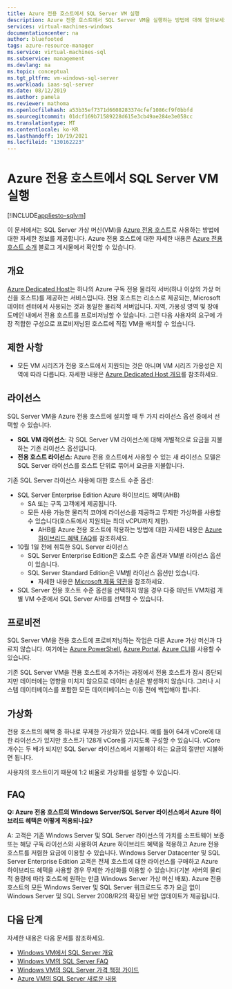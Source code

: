 ```yaml
---
title: Azure 전용 호스트에서 SQL Server VM 실행
description: Azure 전용 호스트에서 SQL Server VM을 실행하는 방법에 대해 알아보세요.
services: virtual-machines-windows
documentationcenter: na
author: bluefooted
tags: azure-resource-manager
ms.service: virtual-machines-sql
ms.subservice: management
ms.devlang: na
ms.topic: conceptual
ms.tgt_pltfrm: vm-windows-sql-server
ms.workload: iaas-sql-server
ms.date: 08/12/2019
ms.author: pamela
ms.reviewer: mathoma
ms.openlocfilehash: a53b35ef7371d6608283374cfef1086cf9f0bbfd
ms.sourcegitcommit: 01dcf169b71589228d615e3cb49ae284e3e058cc
ms.translationtype: MT
ms.contentlocale: ko-KR
ms.lasthandoff: 10/19/2021
ms.locfileid: "130162223"
---
```

# <a name="run-sql-server-vm-on-an-azure-dedicated-host"></a>Azure 전용 호스트에서 SQL Server VM 실행 
[!INCLUDE[appliesto-sqlvm](../../includes/appliesto-sqlvm.md)]

이 문서에서는 SQL Server 가상 머신(VM)을 [Azure 전용 호스트](../../../virtual-machines/dedicated-hosts.md)로 사용하는 방법에 대한 자세한 정보를 제공합니다. Azure 전용 호스트에 대한 자세한 내용은 [Azure 전용 호스트 소개](https://azure.microsoft.com/blog/introducing-azure-dedicated-host/) 블로그 게시물에서 확인할 수 있습니다. 

## <a name="overview"></a>개요
[Azure Dedicated Host](../../../virtual-machines/dedicated-hosts.md)는 하나의 Azure 구독 전용 물리적 서버(하나 이상의 가상 머신을 호스트)를 제공하는 서비스입니다. 전용 호스트는 리소스로 제공되는, Microsoft 데이터 센터에서 사용되는 것과 동일한 물리적 서버입니다. 지역, 가용성 영역 및 장애 도메인 내에서 전용 호스트를 프로비저닝할 수 있습니다. 그런 다음 사용자의 요구에 가장 적합한 구성으로 프로비저닝된 호스트에 직접 VM을 배치할 수 있습니다.

## <a name="limitations"></a>제한 사항

- 모든 VM 시리즈가 전용 호스트에서 지원되는 것은 아니며 VM 시리즈 가용성은 지역에 따라 다릅니다. 자세한 내용은 [Azure Dedicated Host 개요](../../../virtual-machines/dedicated-hosts.md)를 참조하세요.

## <a name="licensing"></a>라이선스

SQL Server VM을 Azure 전용 호스트에 설치할 때 두 가지 라이선스 옵션 중에서 선택할 수 있습니다. 

  - **SQL VM 라이선스**: 각 SQL Server VM 라이선스에 대해 개별적으로 요금을 지불하는 기존 라이선스 옵션입니다. 
  - **전용 호스트 라이선스**: Azure 전용 호스트에서 사용할 수 있는 새 라이선스 모델은 SQL Server 라이선스를 호스트 단위로 묶어서 요금을 지불합니다. 


기존 SQL Server 라이선스 사용에 대한 호스트 수준 옵션: 
  - SQL Server Enterprise Edition Azure 하이브리드 혜택(AHB)
    - SA 또는 구독 고객에게 제공됩니다.
    - 모든 사용 가능한 물리적 코어에 라이선스를 제공하고 무제한 가상화를 사용할 수 있습니다(호스트에서 지원되는 최대 vCPU까지 제한).
        - AHB를 Azure 전용 호스트에 적용하는 방법에 대한 자세한 내용은 [Azure 하이브리드 혜택 FAQ](https://azure.microsoft.com/pricing/hybrid-benefit/faq/)를 참조하세요. 
  - 10월 1일 전에 취득한 SQL Server 라이선스
      - SQL Server Enterprise Edition은 호스트 수준 옵션과 VM별 라이선스 옵션이 있습니다. 
      - SQL Server Standard Edition은 VM별 라이선스 옵션만 있습니다. 
          - 자세한 내용은 [Microsoft 제품 약관](https://www.microsoft.com/licensing/product-licensing/products)을 참조하세요. 
  - SQL Server 전용 호스트 수준 옵션을 선택하지 않을 경우 다중 테넌트 VM처럼 개별 VM 수준에서 SQL Server AHB를 선택할 수 있습니다.



## <a name="provisioning"></a>프로비전  
SQL Server VM을 전용 호스트에 프로비저닝하는 작업은 다른 Azure 가상 머신과 다르지 않습니다. 여기에는 [Azure PowerShell](../../../virtual-machines/windows/dedicated-hosts-powershell.md), [Azure Portal](../../../virtual-machines/dedicated-hosts-portal.md), [Azure CLI](../../../virtual-machines/linux/dedicated-hosts-cli.md)를 사용할 수 있습니다.

기존 SQL Server VM을 전용 호스트에 추가하는 과정에서 전용 호스트가 잠시 중단되지만 데이터에는 영향을 미치지 않으므로 데이터 손실은 발생하지 않습니다. 그러나 시스템 데이터베이스를 포함한 모든 데이터베이스는 이동 전에 백업해야 합니다.

## <a name="virtualization"></a>가상화 

전용 호스트의 혜택 중 하나로 무제한 가상화가 있습니다. 예를 들어 64개 vCore에 대한 라이선스가 있지만 호스트가 128개 vCore를 가지도록 구성할 수 있습니다. vCore 개수는 두 배가 되지만 SQL Server 라이선스에서 지불해야 하는 요금의 절반만 지불하면 됩니다. 

사용자의 호스트이기 때문에 1:2 비율로 가상화를 설정할 수 있습니다. 

## <a name="faq"></a>FAQ

**Q: Azure 전용 호스트의 Windows Server/SQL Server 라이선스에서 Azure 하이브리드 혜택은 어떻게 적용되나요?**

A: 고객은 기존 Windows Server 및 SQL Server 라이선스의 가치를 소프트웨어 보증 또는 해당 구독 라이선스와 사용하여 Azure 하이브리드 혜택을 적용하고 Azure 전용 호스트를 저렴한 요금에 이용할 수 있습니다. Windows Server Datacenter 및 SQL Server Enterprise Edition 고객은 전체 호스트에 대한 라이선스를 구매하고 Azure 하이브리드 혜택을 사용할 경우 무제한 가상화를 이용할 수 있습니다(기본 서버의 물리적 용량에 따라 호스트에 원하는 만큼 Windows Server 가상 머신 배포).  Azure 전용 호스트의 모든 Windows Server 및 SQL Server 워크로드도 추가 요금 없이 Windows Server 및 SQL Server 2008/R2의 확장된 보안 업데이트가 제공됩니다. 

## <a name="next-steps"></a>다음 단계

자세한 내용은 다음 문서를 참조하세요. 

* [Windows VM에서 SQL Server 개요](sql-server-on-azure-vm-iaas-what-is-overview.md)
* [Windows VM의 SQL Server FAQ](frequently-asked-questions-faq.yml)
* [Windows VM의 SQL Server 가격 책정 가이드](pricing-guidance.md)
* [Azure VM의 SQL Server 새로운 내용](doc-changes-updates-release-notes-whats-new.md)